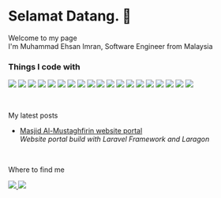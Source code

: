 <h1>Selamat Datang. 👋</h1>
<p>Welcome to my page <br> I'm Muhammad Ehsan Imran, Software Engineer from Malaysia</p>
<!-- <p align="center">
  <a href="https://skillicons.dev">
    <img src="https://skillicons.dev/icons?i=cpp,cs,java,py,dotnet,laravel,php,html,css,bootstrap,js,jquery,git,postman,mysql" />
  </a>
</p> -->
<h3>Things I code with</h3>
<p>
  <img src="https://img.shields.io/badge/C%23-239120?style=for-the-badge&logo=csharp&logoColor=white" />
  <img src="https://img.shields.io/badge/C%2B%2B-00599C?style=for-the-badge&logo=c%2B%2B&logoColor=white" />
  <img src="https://img.shields.io/badge/CSS3-1572B6?style=for-the-badge&logo=css3&logoColor=white" />
  <img src="https://img.shields.io/badge/HTML5-E34F26?style=for-the-badge&logo=html5&logoColor=white" />
  <img src="https://img.shields.io/badge/JavaScript-323330?style=for-the-badge&logo=javascript&logoColor=F7DF1E" />
  <img src="https://img.shields.io/badge/json-5E5C5C?style=for-the-badge&logo=json&logoColor=white" />
  <img src="https://img.shields.io/badge/PHP-777BB4?style=for-the-badge&logo=php&logoColor=white" />
  <img src="https://img.shields.io/badge/Python-FFD43B?style=for-the-badge&logo=python&logoColor=blue" />
  <img src="https://img.shields.io/badge/Java-323330?style=for-the-badge&logo=java&logoColor=F7DF1E" />
  <img src="https://img.shields.io/badge/.NET-512BD4?style=for-the-badge&logo=dotnet&logoColor=white" />
  <img src="https://img.shields.io/badge/jQuery-0769AD?style=for-the-badge&logo=jquery&logoColor=white" />
  <img src="https://img.shields.io/badge/Laragon-0E83CD?style=for-the-badge&logo=Laragon&logoColor=white" />
  <img src="https://img.shields.io/badge/Laravel-FF2D20?style=for-the-badge&logo=laravel&logoColor=white" />
  <img src="https://img.shields.io/badge/Bootstrap-563D7C?style=for-the-badge&logo=bootstrap&logoColor=white" />
  <img src="https://img.shields.io/badge/MySQL-005C84?style=for-the-badge&logo=mysql&logoColor=white" />
  <img src="https://img.shields.io/badge/SQL-005C84?style=for-the-badge&logo=sql&logoColor=white" />
  <img src="https://img.shields.io/badge/MSSQL-005C84?style=for-the-badge&logo=sql&logoColor=white" />
  <img src="https://img.shields.io/badge/TSQL-005C84?style=for-the-badge&logo=sql&logoColor=white" />
  <img src="https://img.shields.io/badge/Microsoft%20SQL%20Server-CC2927?style=for-the-badge&logo=microsoft%20sql%20server&logoColor=white" />
</p>
<br>
<p>My latest posts</p>
<ul>
  <li>
    <p>
      <a href="https://github.com/da-imran/masjid-portal">Masjid Al-Mustaghfirin website portal</a><br>
      <i>Website portal build with Laravel Framework and Laragon</i>
    </p>
  </li>
</ul>
<br>
<p>Where to find me</p>
<p>
  <a href="https://www.linkedin.com/in/ehsan-imran/">
    <img src="https://img.shields.io/badge/LinkedIn-0077B5?style=for-the-badge&logo=linkedin&logoColor=white" />
  </a>
  <a href="https://github.com/da-imran/">
    <img src="https://img.shields.io/badge/GitHub-000000?style=for-the-badge&logo=github&logoColor=white" />
  </a>
</p>


